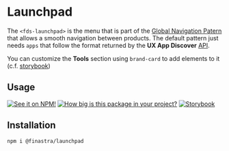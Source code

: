 # Launchpad

The `<fds-launchpad>` is the menu that is part of the [Global Navigation Patern](https://design.fusionfabric.cloud/patterns/global-navigation?tab=design) that allows a smooth navigation between products. The default pattern just needs `apps` that follow the format returned by the **UX App Discover** [API](https://developer.fusionfabric.cloud/api/ux-app-b2e-v1-5a288578-e832-11ea-adc1-0242ac120002/docs).

You can customize the **Tools** section using `brand-card` to add elements to it (c.f. [storybook](https://finastra.github.io/finastra-design-system/?path=/story/components-launchpad--custom-tools))

## Usage

[![See it on NPM!](https://img.shields.io/npm/v/@finastra/launchpad?style=for-the-badge)](https://www.npmjs.com/package/@finastra/launchpad)
[![How big is this package in your project?](https://img.shields.io/bundlephobia/minzip/@finastra/launchpad?style=for-the-badge)](https://bundlephobia.com/result?p=@finastra/launchpad)
[![Storybook](https://shields.io/badge/-Play%20with%20this%20web%20component-2a0481?logo=storybook&style=for-the-badge)](https://finastra.github.io/finastra-design-system/?path=/story/components-launchpad--default)

## Installation

```
npm i @finastra/launchpad
```
